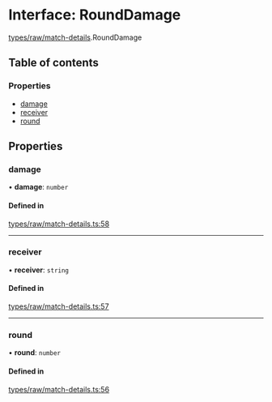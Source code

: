 # Interface: RoundDamage

[types/raw/match-details](../modules/types_raw_match_details.md).RoundDamage

## Table of contents

### Properties

- [damage](types_raw_match_details.RoundDamage.md#damage)
- [receiver](types_raw_match_details.RoundDamage.md#receiver)
- [round](types_raw_match_details.RoundDamage.md#round)

## Properties

### damage

• **damage**: `number`

#### Defined in

[types/raw/match-details.ts:58](https://github.com/jameslinimk/unofficial-valorant-api/blob/317491a/package/src/types/raw/match-details.ts#L58)

___

### receiver

• **receiver**: `string`

#### Defined in

[types/raw/match-details.ts:57](https://github.com/jameslinimk/unofficial-valorant-api/blob/317491a/package/src/types/raw/match-details.ts#L57)

___

### round

• **round**: `number`

#### Defined in

[types/raw/match-details.ts:56](https://github.com/jameslinimk/unofficial-valorant-api/blob/317491a/package/src/types/raw/match-details.ts#L56)
